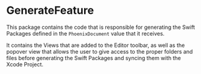 # GenerateFeature

This package contains the code that is responsible for generating the 
Swift Packages defined in the `PhoenixDocument` value that it receives.

It contains the Views that are added to the Editor toolbar, as well as the popover 
view that allows the user to give access to the proper folders and files before generating
the Swift Packages and syncing them with the Xcode Project.
